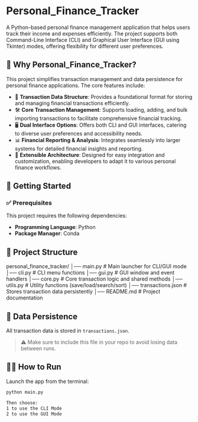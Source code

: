 # Personal_Finance_Tracker
A Python-based personal finance management application that helps users track their income and expenses efficiently. The project supports both Command-Line Interface (CLI) and Graphical User Interface (GUI using Tkinter) modes, offering flexibility for different user preferences.


## 🚀 Why Personal_Finance_Tracker?
This project simplifies transaction management and data persistence for personal finance applications. The core features include:
- 🧾 **Transaction Data Structure**: Provides a foundational format for storing and managing financial transactions efficiently.
- 🛠️ **Core Transaction Management**: Supports loading, adding, and bulk importing transactions to facilitate comprehensive financial tracking.
- 🖥️ **Dual Interface Options**: Offers both CLI and GUI interfaces, catering to diverse user preferences and accessibility needs.
- 📊 **Financial Reporting & Analysis**: Integrates seamlessly into larger systems for detailed financial insights and reporting.
- 🧩 **Extensible Architecture**: Designed for easy integration and customization, enabling developers to adapt it to various personal finance workflows.


## 🧰 Getting Started
### ✅ Prerequisites
This project requires the following dependencies:

- **Programming Language**: Python  
- **Package Manager**: Conda


## 📂 Project Structure

personal_finance_tracker/
│── main.py # Main launcher for CLI/GUI mode
│── cli.py # CLI menu functions
│── gui.py # GUI window and event handlers
│── core.py # Core transaction logic and shared methods
│── utils.py # Utility functions (save/load/search/sort)
│── transactions.json # Stores transaction data persistently
│── README.md # Project documentation



## 💾 Data Persistence

All transaction data is stored in `transactions.json`.  
> ⚠️ Make sure to include this file in your repo to avoid losing data between runs.



## 👨‍💻 How to Run

Launch the app from the terminal:

```bash
python main.py

Then choose:
1 to use the CLI Mode
2 to use the GUI Mode
